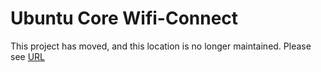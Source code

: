 # Ubuntu Core Wifi-Connect

This project has moved, and this location is no longer maintained. Please see [URL](https://code.launchpad.net/~snappy-hwe-team/snappy-hwe-snaps/+git/wifi-connect)

